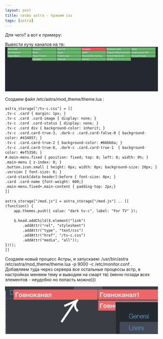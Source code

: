 ```yaml
---
layout: post
title: cesbo astra - правим css
tags: [astra]
---
```

Для чего? а вот к примеру: 
<!-- more -->

Вывести кучу каналов на тв:
![](/content/images/2017/11/--------------2017-11-08---20.42.08.png)

Создаем файл /etc/astra/mod_theme/theme.lua :
<pre><code>astra_storage["/tv-c.css"] = [[
.tv-c .card { margin: 1px; }
.tv-c .card .card-image { display: none; }
.tv-c .card .card-status { display: none; }
.tv-c .card div { background-color: inherit; }
.tv-c .card.card-true-3, .dark-c .card.card-false-0 { background-color: #434857; }
.tv-c .card.card-true-2 { background-color: #66bb6a; }
.tv-c .card.card-true-0, .dark-c .card.card-true-1  { background-color: #ef5350; }
#.main-menu.fixed { position: fixed; top: 0; left: 0; width: 0%; }
.main-menu { z-index: 0; }
.button.icon.small { height: 0px; width: 0px; background-size: 20px; }
.version { font-size: 0; }
.card-stack[data-header]:before { font-size: 0px; }
.card .card-name {font-weight: 600;}
.main-menu.fixed+.main-content { padding-top: 2px;}
]]

astra_storage["/mod.js"] = astra_storage["/mod.js"] .. [[
(function() {
    app.themes.push({ value: "dark tv-c", label: "For TV" });

    $.head.addChild($.element("link")
        .addAttr("rel", "stylesheet")
        .addAttr("type", "text/css")
        .addAttr("href", "/tv-c.css")
        .addAttr("media", "all"));
})();
]]
</code></pre> 
Создаем новый процесс Астры, и запускаем:  /usr/bin/astra  /etc/astra/mod_theme/theme.lua -p 9000 -c /etc/monitor.conf .  
Добавляем туда через сервера все остальные процессы астр, в настройках меняем тему  и выводим на смарт тв) 
(меню позади всех элементов - неудобно но попасть можно)))

![](/content/images/2017/11/--------------2017-11-17---15.09.08.png)